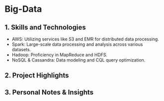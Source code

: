 # Big-Data

## 1. Skills and Technologies
* AWS: Utilizing services like S3 and EMR for distributed data processing.
* Spark: Large-scale data processing and analysis across various datasets.
* Hadoop: Proficiency in MapReduce and HDFS.
* NoSQL & Cassandra: Data modeling and CQL query optimization.

## 2. Project Highlights

## 3. Personal Notes & Insights

